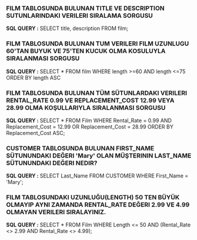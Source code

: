 
### FILM TABLOSUNDA BULUNAN TITLE VE DESCRIPTION SUTUNLARINDAKI VERILERI SIRALAMA SORGUSU

__SQL QUERY :__ SELECT title, description FROM film;

### FILM TABLOSUNDA BULUNAN TUM VERILERI FILM UZUNLUGU 60'TAN BUYUK VE 75'TEN KUCUK OLMA KOSULUYLA SIRALANMASI SORGUSU

__SQL QUERY :__ SELECT * FROM film WHERE length >=60 AND length <=75 ORDER BY length ASC


### FILM TABLOSUNDA BULUNAN TÜM SÜTUNLARDAKI VERILERI RENTAL_RATE 0.99 VE REPLACEMENT_COST 12.99 VEYA 28.99 OLMA KOŞULLARIYLA SIRALANMASI SORGUSU

__SQL QUERY :__ SELECT * FROM Film WHERE Rental_Rate = 0.99 AND Replacement_Cost = 12.99 OR Replacement_Cost = 28.99 ORDER BY Replacement_Cost ASC;


### CUSTOMER TABLOSUNDA BULUNAN FIRST_NAME SÜTUNUNDAKI DEĞERI 'Mary' OLAN MÜŞTERININ LAST_NAME SÜTUNUNDAKI DEĞERI NEDIR?

__SQL QUERY :__ SELECT Last_Name FROM CUSTOMER WHERE First_Name = 'Mary';


### FILM TABLOSUNDAKI UZUNLUĞU(LENGTH) 50 TEN BÜYÜK OLMAYIP AYNI ZAMANDA RENTAL_RATE DEĞERI 2.99 VE 4.99 OLMAYAN VERILERI SIRALAYINIZ.

__SQL QUERY :__ SELECT * FROM Film WHERE Length <= 50 AND (Rental_Rate <> 2.99 AND Rental_Rate <> 4.99);
